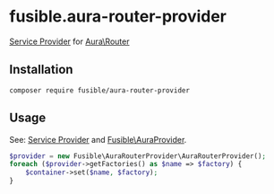 # fusible.aura-router-provider
[Service Provider] for [Aura\Router]


## Installation
```
composer require fusible/aura-router-provider
```

## Usage

See: [Service Provider] and [Fusible\AuraProvider].
```php
$provider = new Fusible\AuraRouterProvider\AuraRouterProvider();
foreach ($provider->getFactories() as $name => $factory) {
    $container->set($name, $factory);
}
```



[Service Provider]: https://github.com/container-interop/service-provider
[Fusible\AuraProvider]: https://github.com/fusible/aura-provider
[Aura\Router]: https://github.com/auraphp/Aura.Router

